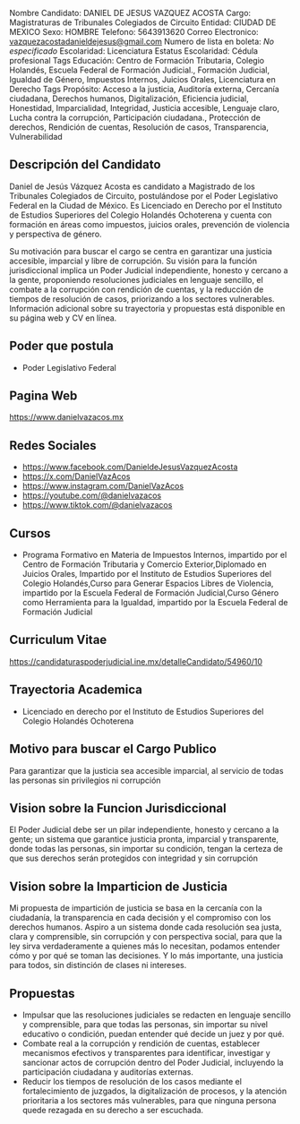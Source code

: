 Nombre Candidato: DANIEL DE JESUS VAZQUEZ ACOSTA
Cargo: Magistraturas de Tribunales Colegiados de Circuito
Entidad: CIUDAD DE MEXICO
Sexo: HOMBRE
Telefono: 5643913620
Correo Electronico: vazquezacostadanieldejesus@gmail.com
Numero de lista en boleta: *No especificado*
Escolaridad: Licenciatura
Estatus Escolaridad: Cédula profesional
Tags Educación: Centro de Formación Tributaria, Colegio Holandés, Escuela Federal de Formación Judicial., Formación Judicial, Igualdad de Género, Impuestos Internos, Juicios Orales, Licenciatura en Derecho
Tags Propósito: Acceso a la justicia, Auditoría externa, Cercanía ciudadana, Derechos humanos, Digitalización, Eficiencia judicial, Honestidad, Imparcialidad, Integridad, Justicia accesible, Lenguaje claro, Lucha contra la corrupción, Participación ciudadana., Protección de derechos, Rendición de cuentas, Resolución de casos, Transparencia, Vulnerabilidad


## Descripción del Candidato 

Daniel de Jesús Vázquez Acosta es candidato a Magistrado de los Tribunales Colegiados de Circuito, postulándose por el Poder Legislativo Federal en la Ciudad de México. Es Licenciado en Derecho por el Instituto de Estudios Superiores del Colegio Holandés Ochoterena y cuenta con formación en áreas como impuestos, juicios orales, prevención de violencia y perspectiva de género.

Su motivación para buscar el cargo se centra en garantizar una justicia accesible, imparcial y libre de corrupción. Su visión para la función jurisdiccional implica un Poder Judicial independiente, honesto y cercano a la gente, proponiendo resoluciones judiciales en lenguaje sencillo, el combate a la corrupción con rendición de cuentas, y la reducción de tiempos de resolución de casos, priorizando a los sectores vulnerables. Información adicional sobre su trayectoria y propuestas está disponible en su página web y CV en línea.


## Poder que postula

- Poder Legislativo Federal


## Pagina Web

https://www.danielvazacos.mx


## Redes Sociales

- https://www.facebook.com/DanieldeJesusVazquezAcosta
- https://x.com/DanielVazAcos
- https://www.instagram.com/DanielVazAcos
- https://youtube.com/@danielvazacos
- https://www.tiktok.com/@danielvazacos


## Cursos

- Programa Formativo en Materia de Impuestos Internos, impartido por el Centro de Formación Tributaria y Comercio Exterior,Diplomado en Juicios Orales, Impartido por el Instituto de Estudios Superiores del Colegio Holandés,Curso para Generar Espacios Libres de Violencia, impartido por la Escuela Federal de Formación Judicial,Curso Género como Herramienta para la Igualdad, impartido por la Escuela Federal de Formación Judicial


## Curriculum Vitae

https://candidaturaspoderjudicial.ine.mx/detalleCandidato/54960/10


## Trayectoria Academica

- Licenciado en derecho por el Instituto de Estudios Superiores del Colegio Holandés Ochoterena


## Motivo para buscar el Cargo Publico

Para garantizar que la justicia sea accesible imparcial, al servicio de todas las personas sin privilegios ni corrupción


## Vision sobre la Funcion Jurisdiccional

El Poder Judicial debe ser un pilar independiente, honesto y cercano a la gente; un sistema que garantice justicia pronta, imparcial y transparente, donde todas las personas, sin importar su condición, tengan la certeza de que sus derechos serán protegidos con integridad y sin corrupción


## Vision sobre la Imparticion de Justicia

Mi propuesta de impartición de justicia se basa en la cercanía con la ciudadanía, la transparencia en cada decisión y el compromiso con los derechos humanos. Aspiro a un sistema donde cada resolución sea justa, clara y comprensible, sin corrupción y con perspectiva social, para que la ley sirva verdaderamente a quienes más lo necesitan, podamos entender cómo y por qué se toman las decisiones. Y lo más importante, una justicia para todos, sin distinción de clases ni intereses.


## Propuestas

- Impulsar que las resoluciones judiciales se redacten en lenguaje sencillo y comprensible, para que todas las personas, sin importar su nivel educativo o condición, puedan entender qué decide un juez y por qué.
- Combate real a la corrupción y rendición de cuentas, establecer mecanismos efectivos y transparentes para identificar, investigar y sancionar actos de corrupción dentro del Poder Judicial, incluyendo la participación ciudadana y auditorías externas.
- Reducir los tiempos de resolución de los casos mediante el fortalecimiento de juzgados, la digitalización de procesos, y la atención prioritaria a los sectores más vulnerables, para que ninguna persona quede rezagada en su derecho a ser escuchada.

